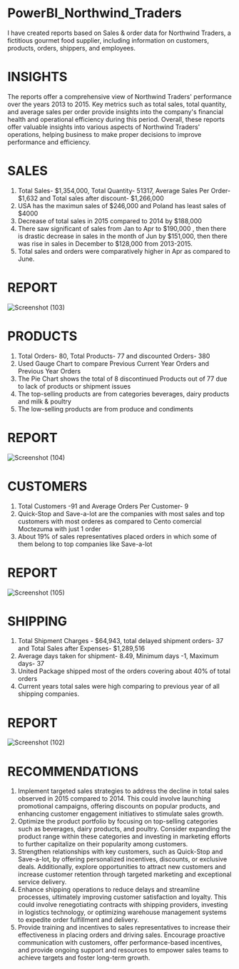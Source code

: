 # PowerBI_Northwind_Traders
I have created reports based on Sales & order data for Northwind Traders, a fictitious gourmet food supplier, including information on customers, products, orders, shippers, and employees.

# INSIGHTS
  The reports offer a comprehensive view of Northwind Traders' performance over the years 2013 to 2015. Key metrics such as total sales, total quantity, and average sales per order provide insights into the company's financial health and operational efficiency during this period. Overall, these reports offer valuable insights into various aspects of Northwind Traders' operations, helping business to make proper decisions to improve performance and efficiency.
# SALES
   1. Total Sales- $1,354,000, Total Quantity- 51317, Average Sales Per Order- $1,632 and Total sales after discount- $1,266,000
   2. USA has the maximun sales of $246,000 and Poland has least sales of $4000
   3. Decrease of total sales in 2015 compared to 2014 by $188,000
   4. There saw significant of sales from Jan to Apr to $190,000 , then there is drastic decrease in sales in the month of Jun by $151,000, then there was rise in sales in December to $128,000 from 2013-2015.
   5. Total sales and orders were comparatively higher in Apr as compared to June. 
   
# REPORT      
![Screenshot (103)](https://github.com/PSinglaAnalytics2003/PowerBI_Northwind_Traders/assets/168019114/2425f910-e139-4de1-97c9-54b22a7cd5f5)


# PRODUCTS
   1. Total Orders- 80, Total Products- 77 and discounted Orders- 380
   2. Used Gauge Chart to compare Previous Current Year Orders and Previous Year Orders
   3. The Pie Chart shows the total of 8 discontinued Products out of 77 due to lack of products or shipment issues
   4. The top-selling products are from categories beverages, dairy products and milk & poultry 
   5. The low-selling products are from produce and condiments
      
# REPORT
   ![Screenshot (104)](https://github.com/PSinglaAnalytics2003/PowerBI_Northwind_Traders/assets/168019114/71557039-537a-4287-91a5-b0ca8a559ef7)
   
# CUSTOMERS
   1.  Total Customers -91 and Average Orders Per Customer- 9
   2.  Quick-Stop and Save-a-lot are the companies with most sales and top customers with most orderes as compared to Cento comercial Moctezuma with just 1 order
   3.  About 19% of sales representatives placed orders in which some of them belong to top companies like Save-a-lot
# REPORT
   ![Screenshot (105)](https://github.com/PSinglaAnalytics2003/PowerBI_Northwind_Traders/assets/168019114/75c74739-86ea-44e5-ac5a-a6c457220164)

# SHIPPING
   1.   Total Shipment Charges - $64,943, total delayed shipment orders- 37 and Total Sales after Expenses- $1,289,516
   2.  Average days taken for shipment- 8.49, Minimum days -1, Maximum days- 37
   3.  United Package shipped most of the orders covering about 40% of total orders
   4.  Current years total sales were high comparing to previous year of all shipping companies.
# REPORT
![Screenshot (102)](https://github.com/PSinglaAnalytics2003/PowerBI_Northwind_Traders/assets/168019114/0e04fff5-1e4e-469f-895d-799583ae9b42)

# RECOMMENDATIONS
  1. Implement targeted sales strategies to address the decline in total sales observed in 2015 compared to 2014. This could involve launching promotional campaigns, offering discounts on popular products, and 
   enhancing customer engagement initiatives to stimulate sales growth.
  2. Optimize the product portfolio by focusing on top-selling categories such as beverages, dairy products, and poultry. Consider expanding the product range within these categories and investing in marketing 
     efforts to further capitalize on their popularity among customers.
  3. Strengthen relationships with key customers, such as Quick-Stop and Save-a-lot, by offering personalized incentives, discounts, or exclusive deals. Additionally, explore opportunities to attract new 
     customers and increase customer retention through targeted marketing and exceptional service delivery.
  4. Enhance shipping operations to reduce delays and streamline processes, ultimately improving customer satisfaction and loyalty. This could involve renegotiating contracts with shipping providers, investing in logistics technology, or optimizing warehouse management systems to expedite order fulfillment and delivery.
  5. Provide training and incentives to sales representatives to increase their effectiveness in placing orders and driving sales. Encourage proactive communication with customers, offer performance-based 
    incentives, and provide ongoing support and resources to empower sales teams to achieve targets and foster long-term growth.
